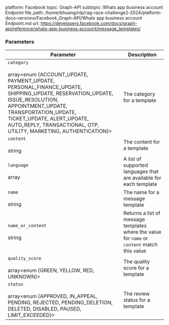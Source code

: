 platform: Facebook
topic: Graph-API
subtopic: Whats app business account Endpoint
file_path: /home/bhuang/nlp/rag-race-challenge2-2024/platform-docs-versions/Facebook_Graph-API/Whats app business account Endpoint.md
url: https://developers.facebook.com/docs/graph-api/reference/whats-app-business-account/message_templates/

### Parameters

| Parameter | Description |
| --- | --- |
| `category`<br><br>array<enum {ACCOUNT\_UPDATE, PAYMENT\_UPDATE, PERSONAL\_FINANCE\_UPDATE, SHIPPING\_UPDATE, RESERVATION\_UPDATE, ISSUE\_RESOLUTION, APPOINTMENT\_UPDATE, TRANSPORTATION\_UPDATE, TICKET\_UPDATE, ALERT\_UPDATE, AUTO\_REPLY, TRANSACTIONAL, OTP, UTILITY, MARKETING, AUTHENTICATION}> | The category for a template |
| `content`<br><br>string | The content for a template |
| `language`<br><br>array<string> | A list of supported languages that are available for each template |
| `name`<br><br>string | The name for a message template |
| `name_or_content`<br><br>string | Returns a list of message templates where the value for `name` or `content` match this value |
| `quality_score`<br><br>array<enum {GREEN, YELLOW, RED, UNKNOWN}> | The quality score for a template |
| `status`<br><br>array<enum {APPROVED, IN\_APPEAL, PENDING, REJECTED, PENDING\_DELETION, DELETED, DISABLED, PAUSED, LIMIT\_EXCEEDED}> | The review status for a template |